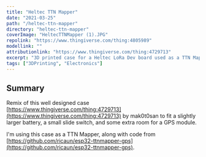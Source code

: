 ```yaml
---
title: "Heltec TTN Mapper"
date: "2021-03-25"
path: "/heltec-ttn-mapper"
directory: "heltec-ttn-mapper"
coverImage: "HeltecTTNMapper (1).JPG"
repolink: "https://www.thingiverse.com/thing:4805989"
modellink: ""
attributionlink: "https://www.thingiverse.com/thing:4729713"
excerpt: "3D printed case for a Heltec LoRa Dev board used as a TTN Mapper for The Things Network"
tags: ["3DPrinting", "Electronics"]
---
```


## Summary

Remix of this well designed case [https://www.thingiverse.com/thing:4729713](https://www.thingiverse.com/thing:4729713) by mak0t0san to fit a slightly larger battery, a small slide switch, and some extra room for a GPS module.

I'm using this case as a TTN Mapper, along with code from [https://github.com/ricaun/esp32-ttnmapper-gps](https://github.com/ricaun/esp32-ttnmapper-gps).
